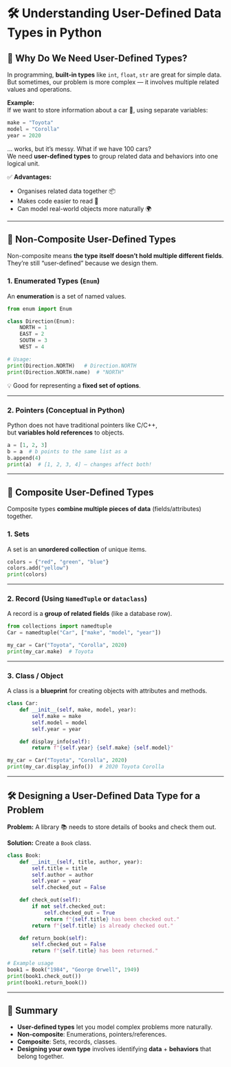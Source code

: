 # 🛠️ Understanding User-Defined Data Types in Python

## 🤔 Why Do We Need User-Defined Types?

In programming, **built-in types** like `int`, `float`, `str` are great for simple data.  
But sometimes, our problem is more complex — it involves multiple related values and operations.

**Example:**  
If we want to store information about a car 🚗, using separate variables:

```python
make = "Toyota"
model = "Corolla"
year = 2020
```

… works, but it’s messy. What if we have 100 cars?  
We need **user-defined types** to group related data and behaviors into one logical unit.

✅ **Advantages:**

- Organises related data together 📦
- Makes code easier to read 📖
- Can model real-world objects more naturally 🌍

---

## 🧩 Non-Composite User-Defined Types

Non-composite means **the type itself doesn’t hold multiple different fields**.  
They’re still “user-defined” because we design them.

### 1. Enumerated Types (`Enum`)
An **enumeration** is a set of named values.

```python
from enum import Enum

class Direction(Enum):
    NORTH = 1
    EAST = 2
    SOUTH = 3
    WEST = 4

# Usage:
print(Direction.NORTH)   # Direction.NORTH
print(Direction.NORTH.name)  # "NORTH"
```

💡 Good for representing a **fixed set of options**.

---

### 2. Pointers (Conceptual in Python)
Python does not have traditional pointers like C/C++,  
but **variables hold references** to objects.

```python
a = [1, 2, 3]
b = a  # b points to the same list as a
b.append(4)
print(a)  # [1, 2, 3, 4] — changes affect both!
```

---

## 🧱 Composite User-Defined Types

Composite types **combine multiple pieces of data** (fields/attributes) together.

### 1. Sets
A set is an **unordered collection** of unique items.

```python
colors = {"red", "green", "blue"}
colors.add("yellow")
print(colors)
```

---

### 2. Record (Using `NamedTuple` or `dataclass`)
A record is a **group of related fields** (like a database row).

```python
from collections import namedtuple
Car = namedtuple("Car", ["make", "model", "year"])

my_car = Car("Toyota", "Corolla", 2020)
print(my_car.make)  # Toyota
```

---

### 3. Class / Object
A class is a **blueprint** for creating objects with attributes and methods.

```python
class Car:
    def __init__(self, make, model, year):
        self.make = make
        self.model = model
        self.year = year

    def display_info(self):
        return f"{self.year} {self.make} {self.model}"

my_car = Car("Toyota", "Corolla", 2020)
print(my_car.display_info())  # 2020 Toyota Corolla
```

---

## 🛠️ Designing a User-Defined Data Type for a Problem

**Problem:** A library 📚 needs to store details of books and check them out.

**Solution:** Create a `Book` class.

```python
class Book:
    def __init__(self, title, author, year):
        self.title = title
        self.author = author
        self.year = year
        self.checked_out = False

    def check_out(self):
        if not self.checked_out:
            self.checked_out = True
            return f"{self.title} has been checked out."
        return f"{self.title} is already checked out."

    def return_book(self):
        self.checked_out = False
        return f"{self.title} has been returned."

# Example usage
book1 = Book("1984", "George Orwell", 1949)
print(book1.check_out())
print(book1.return_book())
```

---

## 📌 Summary
- **User-defined types** let you model complex problems more naturally.
- **Non-composite**: Enumerations, pointers/references.
- **Composite**: Sets, records, classes.
- **Designing your own type** involves identifying **data** + **behaviors** that belong together.
